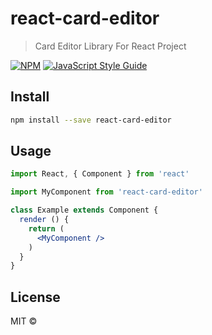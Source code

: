 # react-card-editor

> Card Editor Library For React Project

[![NPM](https://img.shields.io/npm/v/react-card-editor.svg)](https://www.npmjs.com/package/react-card-editor) [![JavaScript Style Guide](https://img.shields.io/badge/code_style-standard-brightgreen.svg)](https://standardjs.com)

## Install

```bash
npm install --save react-card-editor
```

## Usage

```jsx
import React, { Component } from 'react'

import MyComponent from 'react-card-editor'

class Example extends Component {
  render () {
    return (
      <MyComponent />
    )
  }
}
```

## License

MIT © [](https://github.com/)
